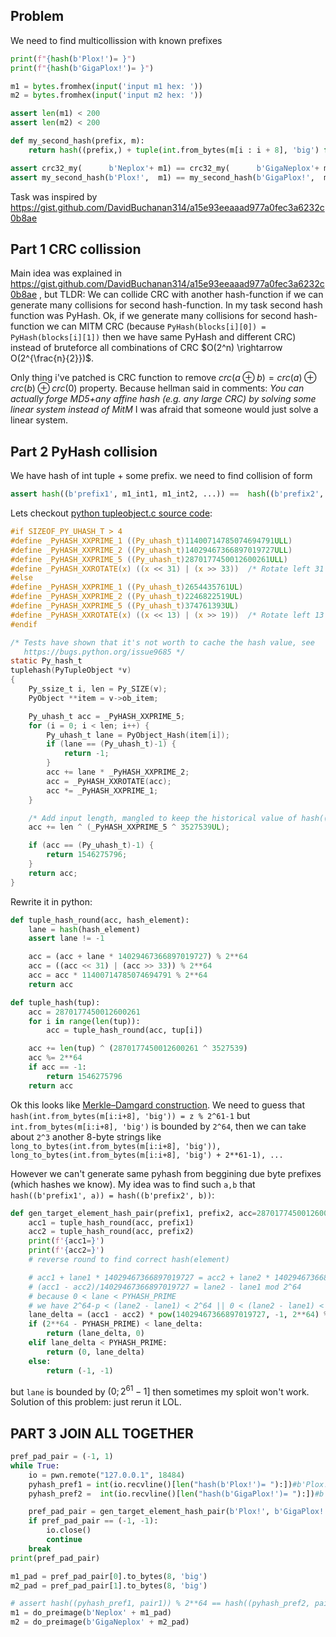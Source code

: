 ## Problem 
We need to find multicollission with known prefixes
```python
print(f"{hash(b'Plox!')= }")
print(f"{hash(b'GigaPlox!')= }")

m1 = bytes.fromhex(input('input m1 hex: '))
m2 = bytes.fromhex(input('input m2 hex: '))

assert len(m1) < 200
assert len(m2) < 200

def my_second_hash(prefix, m):
    return hash((prefix,) + tuple(int.from_bytes(m[i : i + 8], 'big') for i in range(0,len(m),8)))

assert crc32_my(      b'Neplox'+ m1) == crc32_my(      b'GigaNeplox'+ m2) == 0x1337
assert my_second_hash(b'Plox!',  m1) == my_second_hash(b'GigaPlox!',  m2)
```
Task was inspired by https://gist.github.com/DavidBuchanan314/a15e93eeaaad977a0fec3a6232c0b8ae
## Part 1 CRC collission
Main idea was explained in https://gist.github.com/DavidBuchanan314/a15e93eeaaad977a0fec3a6232c0b8ae , but TLDR:
We can collide CRC with another hash-function if we can generate many collisions for second hash-function.
In my task second hash function was PyHash.
Ok, if we generate many collisions for second hash-function we can MITM CRC (because `PyHash(blocks[i][0]) = PyHash(blocks[i][1])` then we have same PyHash and different CRC) instead of bruteforce all combinations of CRC $O(2^n) \rightarrow O(2^{\frac{n}{2}})$.

Only thing i've patched is CRC function to remove $crc(a \oplus b) = crc(a)\oplus crc(b)\oplus crc(0)$ property. Because hellman said in comments:
*You can actually forge MD5+any affine hash (e.g. any large CRC) by solving some linear system instead of MitM*
I was afraid that someone would just solve a linear system.
## Part 2 PyHash collision
We have hash of int tuple + some prefix. we need to find collision of form
```python
assert hash((b'prefix1', m1_int1, m1_int2, ...)) ==  hash((b'prefix2', m2_int1, m2_int2, ...))
```
Lets checkout [python tupleobject.c source code](https://github.com/python/cpython/blob/3.10/Objects/tupleobject.c#L406):
```c
#if SIZEOF_PY_UHASH_T > 4
#define _PyHASH_XXPRIME_1 ((Py_uhash_t)11400714785074694791ULL)
#define _PyHASH_XXPRIME_2 ((Py_uhash_t)14029467366897019727ULL)
#define _PyHASH_XXPRIME_5 ((Py_uhash_t)2870177450012600261ULL)
#define _PyHASH_XXROTATE(x) ((x << 31) | (x >> 33))  /* Rotate left 31 bits */
#else
#define _PyHASH_XXPRIME_1 ((Py_uhash_t)2654435761UL)
#define _PyHASH_XXPRIME_2 ((Py_uhash_t)2246822519UL)
#define _PyHASH_XXPRIME_5 ((Py_uhash_t)374761393UL)
#define _PyHASH_XXROTATE(x) ((x << 13) | (x >> 19))  /* Rotate left 13 bits */
#endif

/* Tests have shown that it's not worth to cache the hash value, see
   https://bugs.python.org/issue9685 */
static Py_hash_t
tuplehash(PyTupleObject *v)
{
    Py_ssize_t i, len = Py_SIZE(v);
    PyObject **item = v->ob_item;

    Py_uhash_t acc = _PyHASH_XXPRIME_5;
    for (i = 0; i < len; i++) {
        Py_uhash_t lane = PyObject_Hash(item[i]);
        if (lane == (Py_uhash_t)-1) {
            return -1;
        }
        acc += lane * _PyHASH_XXPRIME_2;
        acc = _PyHASH_XXROTATE(acc);
        acc *= _PyHASH_XXPRIME_1;
    }

    /* Add input length, mangled to keep the historical value of hash(()). */
    acc += len ^ (_PyHASH_XXPRIME_5 ^ 3527539UL);

    if (acc == (Py_uhash_t)-1) {
        return 1546275796;
    }
    return acc;
}
```
Rewrite it in python:
```python
def tuple_hash_round(acc, hash_element):
    lane = hash(hash_element)
    assert lane != -1

    acc = (acc + lane * 14029467366897019727) % 2**64
    acc = ((acc << 31) | (acc >> 33)) % 2**64
    acc = acc * 11400714785074694791 % 2**64
    return acc

def tuple_hash(tup):
    acc = 2870177450012600261
    for i in range(len(tup)):
        acc = tuple_hash_round(acc, tup[i])

    acc += len(tup) ^ (2870177450012600261 ^ 3527539)
    acc %= 2**64
    if acc == -1:
        return 1546275796
    return acc
```
Ok this looks like [Merkle–Damgard construction](https://en.wikipedia.org/wiki/Merkle%E2%80%93Damg%C3%A5rd_construction).
We need to guess that `hash(int.from_bytes(m[i:i+8], 'big')) = z % 2^61-1` but `int.from_bytes(m[i:i+8], 'big')` is bounded by `2^64`, then we can take about `2^3` another 8-byte strings like `long_to_bytes(int.from_bytes(m[i:i+8], 'big')), long_to_bytes(int.from_bytes(m[i:i+8], 'big') + 2**61-1), ...`

However we can't generate same pyhash from beggining due byte prefixes (which hashes we know).
My idea was to find such `a,b` that `hash((b'prefix1', a)) = hash((b'prefix2', b))`:
```python
def gen_target_element_hash_pair(prefix1, prefix2, acc=2870177450012600261):
    acc1 = tuple_hash_round(acc, prefix1)
    acc2 = tuple_hash_round(acc, prefix2)
    print(f'{acc1=}')
    print(f'{acc2=}')
    # reverse round to find correct hash(element)

    # acc1 + lane1 * 14029467366897019727 = acc2 + lane2 * 14029467366897019727 mod 2^64
    # (acc1 - acc2)/14029467366897019727 = lane2 - lane1 mod 2^64
    # because 0 < lane < PYHASH_PRIME
    # we have 2^64-p < (lane2 - lane1) < 2^64 || 0 < (lane2 - lane1) < p
    lane_delta = (acc1 - acc2) * pow(14029467366897019727, -1, 2**64) % 2**64
    if (2**64 - PYHASH_PRIME) < lane_delta:
        return (lane_delta, 0)
    elif lane_delta < PYHASH_PRIME:
        return (0, lane_delta)
    else:
        return (-1, -1)
```
but `lane` is bounded by $(0;2^{61}-1]$ then sometimes my sploit won't work. Solution of this problem: just rerun it LOL.
## PART 3 JOIN ALL TOGETHER
```python
pref_pad_pair = (-1, 1)
while True:
    io = pwn.remote("127.0.0.1", 18484)
    pyhash_pref1 = int(io.recvline()[len("hash(b'Plox!')= "):])#b'Plox!'
    pyhash_pref2 =  int(io.recvline()[len("hash(b'GigaPlox!')= "):])#b'GigaPlox!'

    pref_pad_pair = gen_target_element_hash_pair(b'Plox!', b'GigaPlox!')
    if pref_pad_pair == (-1, -1):
        io.close()
        continue
    break
print(pref_pad_pair)

m1_pad = pref_pad_pair[0].to_bytes(8, 'big')
m2_pad = pref_pad_pair[1].to_bytes(8, 'big')

# assert hash((pyhash_pref1, pair1)) % 2**64 == hash((pyhash_pref2, pair2)) % 2**64
m1 = do_preimage(b'Neplox' + m1_pad)
m2 = do_preimage(b'GigaNeplox' + m2_pad)
```